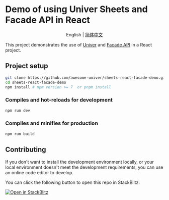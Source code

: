 # Demo of using Univer Sheets and Facade API in React

<p align="center">
    English
    |
    <a href="./README-zh.md">简体中文</a>
</p>

This project demonstrates the use of [Univer](https://github.com/dream-num/univer) and [Facade API](https://univer.ai/guides/facade/) in a React project.

## Project setup

```bash
git clone https://github.com/awesome-univer/sheets-react-facade-demo.git
cd sheets-react-facade-demo
npm install # npm version >= 7  or pnpm install
```

### Compiles and hot-reloads for development

```bash
npm run dev
```

### Compiles and minifies for production

```bash
npm run build
```

## Contributing

If you don't want to install the development environment locally, or your local environment doesn't meet the development requirements, you can use an online code editor to develop.

You can click the following button to open this repo in StackBlitz:

[![Open in StackBlitz](https://developer.stackblitz.com/img/open_in_stackblitz.svg)](https://stackblitz.com/github/awesome-univer/sheets-react-facade-demo)
